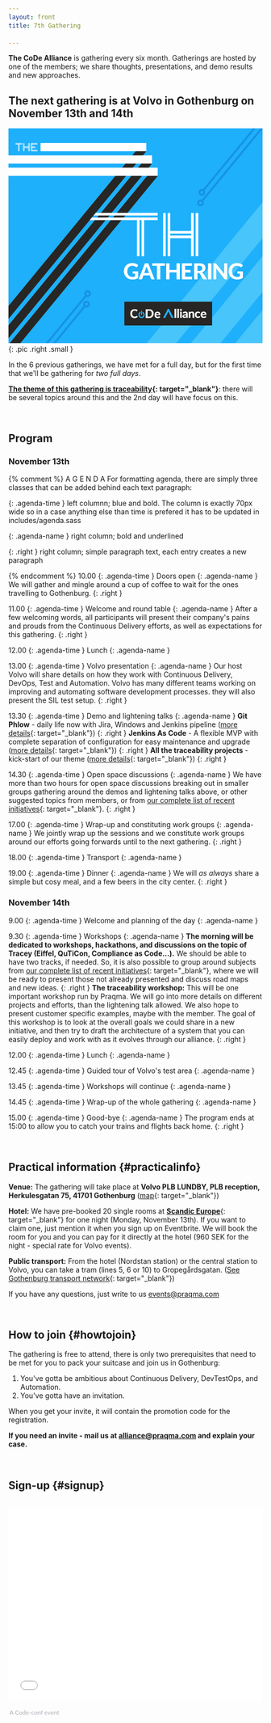 ```yaml
---
layout: front
title: 7th Gathering

---
```


**The CoDe Alliance** is gathering every six month. Gatherings are hosted by one of the members; we share thoughts, presentations, and demo results and new approaches.

## The next gathering is at Volvo in Gothenburg on November 13th and 14th

![Alliance Chat](/images/7th-gathering-v3.jpg){: .pic .right .small }

In the 6 previous gatherings, we have met for a full day, but for the first time that we'll be gathering for _two full days_.

**[The theme of this gathering is traceability]({{site.url}}/initiatives/#traceability){: target="\_blank"}**: there will be several topics around this and the 2nd day will have focus on this.

<br>

## Program

### November 13th

{% comment %}
A G E N D A
For formatting agenda, there are simply three classes that can be added behind each text paragraph:

{: .agenda-time }
  left columnn; blue and bold.
  The column is exactly 70px wide so in a case anything else than time is prefered it has to be updated in includes/agenda.sass

{: .agenda-name }
  right column; bold and underlined

{: .right }
  right column; simple paragraph text, each entry creates a new paragraph

{% endcomment %}
10.00
{: .agenda-time }
Doors open
{: .agenda-name }
We will gather and mingle around a cup of coffee to wait for the ones travelling to Gothenburg.
{: .right }

11.00
{: .agenda-time }
Welcome and round table
{: .agenda-name }
After a few welcoming words, all participants will present their company's pains and prouds from the Continuous Delivery efforts, as well as expectations for this gathering.
{: .right }

12.00
{: .agenda-time }
Lunch
{: .agenda-name }

13.00
{: .agenda-time }
Volvo presentation
{: .agenda-name }
Our host Volvo will share details on how they work with Continuous Delivery, DevOps, Test and Automation. Volvo has many different teams working on improving and automating software development processes. they will also present the SIL test setup.
{: .right }

13.30
{: .agenda-time }
Demo and lightening talks
{: .agenda-name }
**Git Phlow** - daily life now with Jira, Windows and Jenkins pipeline ([more details]({{site.url}}/initiatives/#gitphlow){: target="\_blank"})
{: .right }
**Jenkins As Code** - A flexible MVP with complete separation of configuration for easy maintenance and upgrade ([more details]({{site.url}}/initiatives/#jac){: target="\_blank"})
{: .right }
**All the traceability projects** - kick-start of our theme ([more details]({{site.url}}/initiatives/#traceability){: target="\_blank"})
{: .right }

14.30
{: .agenda-time }
Open space discussions
{: .agenda-name }
We have more than two hours for open space discussions breaking out in smaller groups gathering around the demos and lightening talks above, or other suggested topics from members, or from [our complete list of recent initiatives]({{site.url}}/initiatives/){: target="\_blank"}.
{: .right }

17.00
{: .agenda-time }
Wrap-up and constituting work groups
{: .agenda-name }
We jointly wrap up the sessions and we constitute work groups around our efforts going forwards until to the next gathering.
{: .right }

18.00
{: .agenda-time }
Transport
{: .agenda-name }

19.00
{: .agenda-time }
Dinner
{: .agenda-name }
We will _as always_ share a simple but cosy meal, and a few beers in the city center.
{: .right }


### November 14th

9.00
{: .agenda-time }
Welcome and planning of the day
{: .agenda-name }

9.30
{: .agenda-time }
Workshops
{: .agenda-name }
**The morning will be dedicated to workshops, hackathons, and discussions on the topic of Tracey (Eiffel, QuTiCon, Compliance as Code…).** We should be able to have two tracks, if needed. So, it is also possible to group around subjects from [our complete list of recent initiatives]({{site.url}}/initiatives/){: target="\_blank"}, where we will be ready to present those not already presented and discuss road maps and new ideas.
{: .right }
**The traceability workshop:** This will be one important workshop run by Praqma. We will go into more details on different projects and efforts, than the lightening talk allowed. We also hope to present customer specific examples, maybe with the member.
The goal of this workshop is to look at the overall goals we could share in a new initiative, and then try to draft the architecture of a system that you can easily deploy and work with as it evolves through our alliance.
{: .right }

12.00
{: .agenda-time }
Lunch
{: .agenda-name }

12.45
{: .agenda-time }
Guided tour of Volvo's test area
{: .agenda-name }

13.45
{: .agenda-time }
Workshops will continue
{: .agenda-name }

14.45
{: .agenda-time }
Wrap-up of the whole gathering
{: .agenda-name }

15.00
{: .agenda-time }
Good-bye
{: .agenda-name }
The program ends at 15:00 to allow you to catch your trains and flights back home.
{: .right }

<br>

## Practical information {#practicalinfo}

**Venue:** The gathering will take place at **Volvo PLB LUNDBY, PLB reception, Herkulesgatan 75, 41701 Gothenburg** ([map](https://www.google.se/maps/place/Volvo+PLB+LUNDBY/@57.7127171,11.9242735,17z/data=!4m5!3m4!1s0x0:0xfa965b0c62e7cf34!8m2!3d57.7126362!4d11.9234537){: target="\_blank"})

**Hotel:** We have pre-booked 20 single rooms at [**Scandic Europe**](https://www.scandichotels.com/hotels/sweden/gothenburg/scandic-europa){: target="\_blank"} for one night (Monday, November 13th). If you want to claim one, just mention it when you sign up on Eventbrite. We will book the room for you and you can pay for it directly at the hotel (960 SEK for the night - special rate for Volvo events).

**Public transport:** From the hotel (Nordstan station) or the central station to Volvo, you can take a tram (lines 5, 6 or 10) to Gropegårdsgatan. ([See Gothenburg transport network](http://www.vasttrafik.se/){: target="\_blank"})

If you have any questions, just write to us [events@praqma.com](mailto:events@praqma.com)

<br>

## How to join {#howtojoin}

The gathering is free to attend, there is only two prerequisites that need to be met for you to pack your suitcase and join us in Gothenburg:

1. You've gotta be ambitious about Continuous Delivery, DevTestOps, and Automation.
2. You've gotta have an invitation.

When you get your invite, it will contain the promotion code for the registration.

**If you need an invite - mail us at [alliance@praqma.com](mailto:alliance@praqma.com) and explain your case.**

<br>

## Sign-up {#signup}

<br>

<div style="width:100%; text-align:left;"><iframe src="//eventbrite.co.uk/tickets-external?eid=37122456266&ref=etckt" frameborder="0" height="380" width="100%" vspace="0" hspace="0" marginheight="5" marginwidth="5" scrolling="auto" allowtransparency="true"></iframe><div style="font-family: 'Lato', Helvetica, Arial; font-size:12px; padding:10px 0 5px; margin:2px; width:100%; text-align:left;" ><a class="powered-by-eb" style="color: #ADB0B6; text-decoration: none;" target="_blank" href="http://www.code-conf.com/code-alliance-seven/">A Code-conf event</a></div></div>
